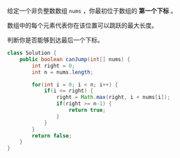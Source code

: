 给定一个非负整数数组 `nums` ，你最初位于数组的 **第一个下标** 。

数组中的每个元素代表你在该位置可以跳跃的最大长度。

判断你是否能够到达最后一个下标。

```java
class Solution {
    public boolean canJump(int[] nums) {
        int right = 0;
        int n = nums.length;

        for(int i = 0; i < n; i++) {
            if(i <= right) {
                right = Math.max(right, i + nums[i]);
                if(right >= n-1) {
                    return true;
                }
            }
        }
        return false;
    }
}
```



